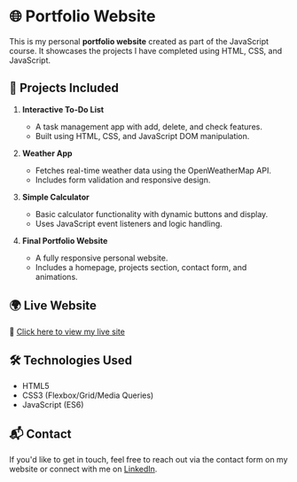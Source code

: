 # 🌐 Portfolio Website

This is my personal **portfolio website** created as part of the JavaScript course. It showcases the projects I have completed using HTML, CSS, and JavaScript.

## 📁 Projects Included

1. **Interactive To-Do List**
   - A task management app with add, delete, and check features.
   - Built using HTML, CSS, and JavaScript DOM manipulation.

2. **Weather App**
   - Fetches real-time weather data using the OpenWeatherMap API.
   - Includes form validation and responsive design.

3. **Simple Calculator**
   - Basic calculator functionality with dynamic buttons and display.
   - Uses JavaScript event listeners and logic handling.

4. **Final Portfolio Website**
   - A fully responsive personal website.
   - Includes a homepage, projects section, contact form, and animations.

## 🌍 Live Website

🔗 [Click here to view my live site](https://your-username.github.io/your-repo-name/)

## 🛠️ Technologies Used

- HTML5
- CSS3 (Flexbox/Grid/Media Queries)
- JavaScript (ES6)

## 📬 Contact

If you'd like to get in touch, feel free to reach out via the contact form on my website or connect with me on [LinkedIn](https://linkedin.com).

